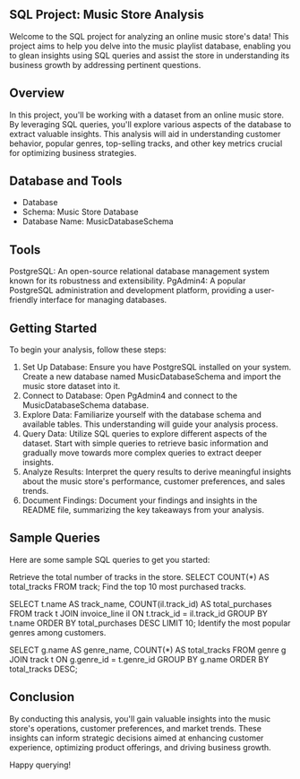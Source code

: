 ## SQL Project: Music Store Analysis
Welcome to the SQL project for analyzing an online music store's data! This project aims to help you delve into the music playlist database, enabling you to glean insights using SQL queries and assist the store in understanding its business growth by addressing pertinent questions.

## Overview
In this project, you'll be working with a dataset from an online music store. By leveraging SQL queries, you'll explore various aspects of the database to extract valuable insights. This analysis will aid in understanding customer behavior, popular genres, top-selling tracks, and other key metrics crucial for optimizing business strategies.

## Database and Tools
*    Database
*    Schema: Music Store Database
*    Database Name: MusicDatabaseSchema

## Tools
PostgreSQL: An open-source relational database management system known for its robustness and extensibility.
PgAdmin4: A popular PostgreSQL administration and development platform, providing a user-friendly interface for managing databases.

## Getting Started
To begin your analysis, follow these steps:

1. Set Up Database: Ensure you have PostgreSQL installed on your system. Create a new database named MusicDatabaseSchema and import the music store dataset into it.
2. Connect to Database: Open PgAdmin4 and connect to the MusicDatabaseSchema database.
3. Explore Data: Familiarize yourself with the database schema and available tables. This understanding will guide your analysis process.
4. Query Data: Utilize SQL queries to explore different aspects of the dataset. Start with simple queries to retrieve basic information and gradually move towards more complex queries to extract deeper insights.
5. Analyze Results: Interpret the query results to derive meaningful insights about the music store's performance, customer preferences, and sales trends.
6. Document Findings: Document your findings and insights in the README file, summarizing the key takeaways from your analysis.

## Sample Queries
Here are some sample SQL queries to get you started:

Retrieve the total number of tracks in the store.
SELECT COUNT(*) AS total_tracks FROM track;
Find the top 10 most purchased tracks.

SELECT t.name AS track_name, COUNT(il.track_id) AS total_purchases
FROM track t
JOIN invoice_line il ON t.track_id = il.track_id
GROUP BY t.name
ORDER BY total_purchases DESC
LIMIT 10;
Identify the most popular genres among customers.


SELECT g.name AS genre_name, COUNT(*) AS total_tracks
FROM genre g
JOIN track t ON g.genre_id = t.genre_id
GROUP BY g.name
ORDER BY total_tracks DESC;

## Conclusion
By conducting this analysis, you'll gain valuable insights into the music store's operations, customer preferences, and market trends. These insights can inform strategic decisions aimed at enhancing customer experience, optimizing product offerings, and driving business growth.

Happy querying!

